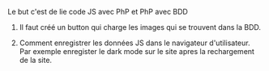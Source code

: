 Le but c'est de lie code JS avec PhP et PhP avec BDD

1. Il faut créé un button qui charge les images qui se trouvent dans la BDD.

2. Comment enregistrer les données JS dans le navigateur d'utilisateur. Par exemple enregister le dark mode sur le site apres la rechargement de la site.
